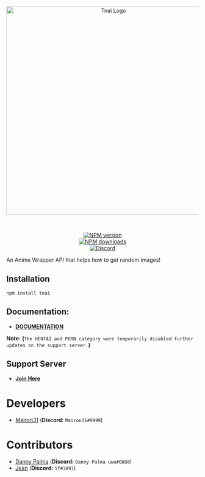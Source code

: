 <div align="center">
  <br />
  <p>
    <a href="https://discord.gg/b8kU5QX"><img src="https://cdn.discordapp.com/attachments/702047402328195152/732285388063899668/b75c04ba-ba8f-4057-93c0-9322f33526cf2F20200425_115122.png" width="546" alt="Tnai Logo" /></a>  </p>
  <br />
  <p>
    <a href="https://www.npmjs.com/package/tnai"><img src="https://img.shields.io/npm/v/tnai.svg?style=for-the-badge" alt="NPM version" /></a>
    <br />
    <a href="https://www.npmjs.com/package/tnai"><img src="https://img.shields.io/npm/dt/tnai.svg?style=for-the-badge" alt="NPM downloads" /></a>
    <br />
    <a href="https://discord.gg/b8kU5QX"><img src="https://img.shields.io/discord/619915844268326952?color=%237289DA&label=Discord&style=for-the-badge" alt="Discord"></a>
</p>
</div>
An Anime Wrapper API that helps how to get random images!


## Installation
```npm install tnai```

## Documentation:

* **[DOCUMENTATION](https://docs.tnai.ml)**

**Note:** **(**`The HENTAI and PORN category were temporarily disabled further updates on the support server.`**)**

## Support Server 
* **[Join Here](https://discord.gg/2BQMYyV)**

# Developers
* [Mairon31](https://github.com/Mairon31) (**Discord:** `Mairon31#9999`)

# Contributors
* [Danny Palma](https://github.com/danny-palma) (**Discord:** `Danny Palma uwu#0888`)
* [Jean](https://github.com/JeanCarlosVR) (**Discord:** `if#3897`)
